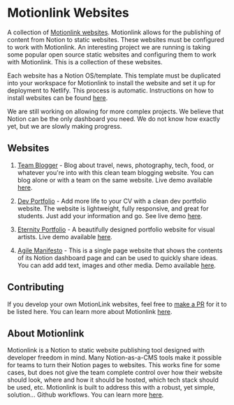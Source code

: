 # Motionlink Websites

A collection of [Motionlink websites](https://motionlink.lytowl.com/docs/Installing%20websites). Motionlink allows for the publishing of content from Notion to static websites. These websites must be configured to work with Motionlink. An interesting project we are running is taking some popular open source static websites and configuring them to work with Motionlink. This is a collection of these websites.

Each website has a Notion OS/template. This template must be duplicated into your workspace for Motionlink to install the website and set it up for deployment to Netlify. This process is automatic. Instructions on how to install websites can be found [here](https://motionlink.lytowl.com/docs/Installing%20websites).

We are still working on allowing for more complex projects. We believe that Notion can be the only dashboard you need. We do not know how exactly yet, but we are slowly making progress.

## Websites

1. [Team Blogger](https://github.com/oreal-solutions/team-blogger-template) - Blog about travel, news, photography, tech, food, or whatever you're into with this clean team blogging website. You can blog alone or with a team on the same website. Live demo available [here](https://team-blogger-template.netlify.app).

2. [Dev Portfolio](https://github.com/bats64mgutsi/dev-portfolio-template) - Add more life to your CV with a clean dev portfolio website. The website is lightweight, fully responsive, and great for students. Just add your information and go. See live demo [here](https://dev-portfolio-template-motionlink.netlify.app).

3. [Eternity Portfolio](https://github.com/oreal-solutions/eternity-template) - A beautifully designed portfolio website for visual artists. Live demo available [here](https://eternity-template.netlify.app).

4. [Agile Manifesto](https://github.com/oreal-solutions/agile-manifesto-template) - This is a single page website that shows the contents of its Notion dashboard page and can be used to quickly share ideas. You can add add text, images and other media. Demo available [here](https://agile-manifesto-template.netlify.app).

## Contributing

If you develop your own MotionLink websites, feel free to [make a PR](https://github.com/oreal-solutions/motionlink-websites) for it to be listed here. You can learn more about Motionlink [here](https://motionlink.lytowl.com/docs/How%20it%20works).

## About Motionlink

Motionlink is a Notion to static website publishing tool designed with developer freedom in mind. Many Notion-as-a-CMS tools make it possible for teams to turn their Notion pages to websites. This works fine for some cases, but does not give the team complete control over how their website should look, where and how it should be hosted, which tech stack should be used, etc. Motionlink is built to address this with a robust, yet simple, solution... Github workflows. You can learn more [here](https://motionlink.lytowl.com).



